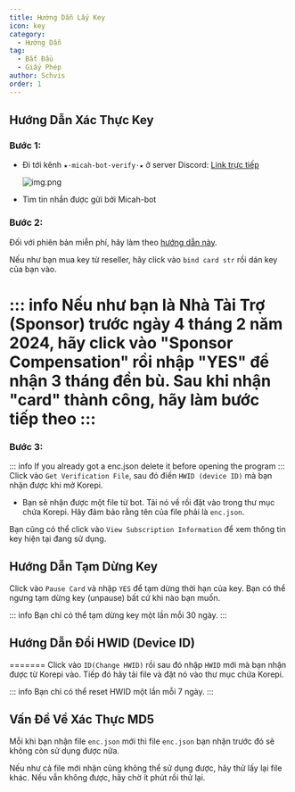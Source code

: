 ```yaml
---
title: Hướng Dẫn Lấy Key
icon: key
category:
  - Hướng Dẫn
tag:
  - Bắt Đầu
  - Giấy Phép
author: Schvis
order: 1
---
```


## Hướng Dẫn Xác Thực Key

### Bước 1:
- Đi tới kênh `★⋅micah-bot-verify⋅★` ở server Discord: [Link trực tiếp](https://discord.com/channels/1069057220802781265/1203687333107335198)

  ![img.png](/assets/images/docs/202402/verify-1.png)
- Tìm tin nhắn được gửi bởi Micah-bot
### Bước 2:
Đối với phiên bản miễn phí, hãy làm theo [hướng dẫn này](free.md).

Nếu như bạn mua key từ reseller, hãy click vào `bind card str` rồi dán key của bạn vào.

::: info Nếu như bạn là Nhà Tài Trợ (Sponsor) trước ngày 4 tháng 2 năm 2024, hãy click vào "Sponsor Compensation" rồi nhập "YES" để nhận 3 tháng đền bù. Sau khi nhận "card" thành công, hãy làm bước tiếp theo
:::
=======
### Bước 3:
::: info If you already got a enc.json delete it before opening the program
:::
Click vào `Get Verification File`, sau đó điền `HWID (device ID)` mà bạn nhận được khi mở Korepi.
- Bạn sẽ nhận được một file từ bot. Tải nó về rồi đặt vào trong thư mục chứa Korepi. Hãy đảm bảo rằng tên của file phải là `enc.json`.


Bạn cũng có thể click vào `View Subscription Information` để xem thông tin key hiện tại đang sử dụng.

## Hướng Dẫn Tạm Dừng Key

Click vào `Pause Card` và nhập `YES` để tạm dừng thời hạn của key. Bạn có thể ngưng tạm dừng key (unpause) bất cứ khi nào bạn muốn.

::: info Bạn chỉ có thể tạm dừng key một lần mỗi 30 ngày.
:::

## Hướng Dẫn Đổi HWID (Device ID)

=======
Click vào `ID(Change HWID)` rồi sau đó nhập `HWID` mới mà bạn nhận được từ Korepi vào. Tiếp đó hãy tải file và đặt nó vào thư mục chứa Korepi.

::: info Bạn chỉ có thể reset HWID một lần mỗi 7 ngày.
:::

## Vấn Đề Về Xác Thực MD5
Mỗi khi bạn nhận file `enc.json` mới thì file `enc.json` bạn nhận trước đó sẽ không còn sử dụng được nữa.

Nếu như cả file mới nhận cũng không thể sử dụng được, hãy thử lấy lại file khác. Nếu vẫn không được, hãy chờ ít phút rồi thử lại.

